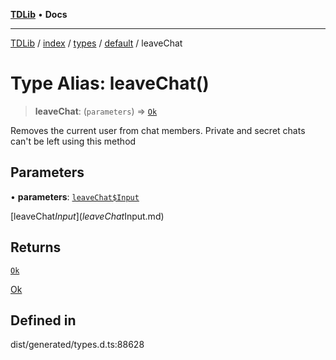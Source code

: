 [**TDLib**](../../../../../../README.md) • **Docs**

***

[TDLib](../../../../../../modules.md) / [index](../../../../../README.md) / [types](../../../README.md) / [default](../README.md) / leaveChat

# Type Alias: leaveChat()

> **leaveChat**: (`parameters`) => [`Ok`](Ok-1.md)

Removes the current user from chat members. Private and secret chats can't be left using this method

## Parameters

• **parameters**: [`leaveChat$Input`](leaveChat$Input.md)

[leaveChat$Input](leaveChat$Input.md)

## Returns

[`Ok`](Ok-1.md)

[Ok](Ok-1.md)

## Defined in

dist/generated/types.d.ts:88628

